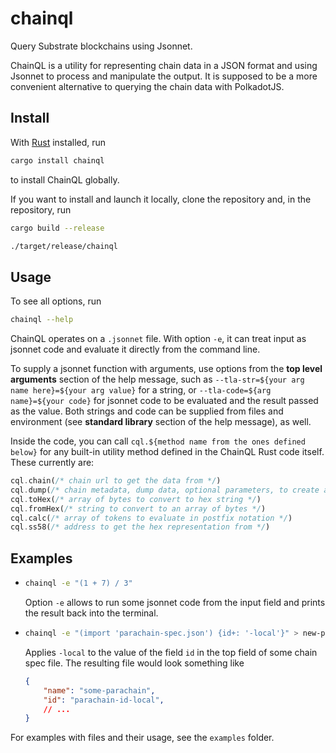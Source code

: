 # chainql

Query Substrate blockchains using Jsonnet.

ChainQL is a utility for representing chain data in a JSON format and using Jsonnet to process and manipulate the output.
It is supposed to be a more convenient alternative to querying the chain data with PolkadotJS.

## Install

With [Rust](https://www.rust-lang.org/tools/install) installed, run
```bash
cargo install chainql
```
to install ChainQL globally. 

If you want to install and launch it locally, clone the repository and, in the repository, run
```bash
cargo build --release

./target/release/chainql
```

## Usage

To see all options, run

```bash
chainql --help
```

ChainQL operates on a `.jsonnet` file. With option `-e`, it can treat input as jsonnet code and evaluate it directly from the command line.

To supply a jsonnet function with arguments, use options from the **top level arguments** section of the help message, such as `--tla-str=${your arg name here}=${your arg value}` for a string, or `--tla-code=${arg name}=${your code}` for jsonnet code to be evaluated and the result passed as the value. Both strings and code can be supplied from files and environment (see **standard library** section of the help message), as well.

Inside the code, you can call `cql.${method name from the ones defined below}` for any built-in utility method defined in the ChainQL Rust code itself. These currently are:
```Rust
cql.chain(/* chain url to get the data from */)
cql.dump(/* chain metadata, dump data, optional parameters, to create a jsonnet representation of a mock chain storage */)
cql.toHex(/* array of bytes to convert to hex string */)
cql.fromHex(/* string to convert to an array of bytes */)
cql.calc(/* array of tokens to evaluate in postfix notation */)
cql.ss58(/* address to get the hex representation from */)
```

## Examples

*   ```bash
    chainql -e "(1 + 7) / 3"
    ```
    Option `-e` allows to run some jsonnet code from the input field and prints the result back into the terminal.

*   ```bash
    chainql -e "(import 'parachain-spec.json') {id+: '-local'}" > new-parachain-spec.json
    ```
    Applies `-local` to the value of the field `id` in the top field of some chain spec file. 
    The resulting file would look something like 
    ```json
    {
        "name": "some-parachain",
        "id": "parachain-id-local",
        // ...
    }
    ```

For examples with files and their usage, see the `examples` folder.